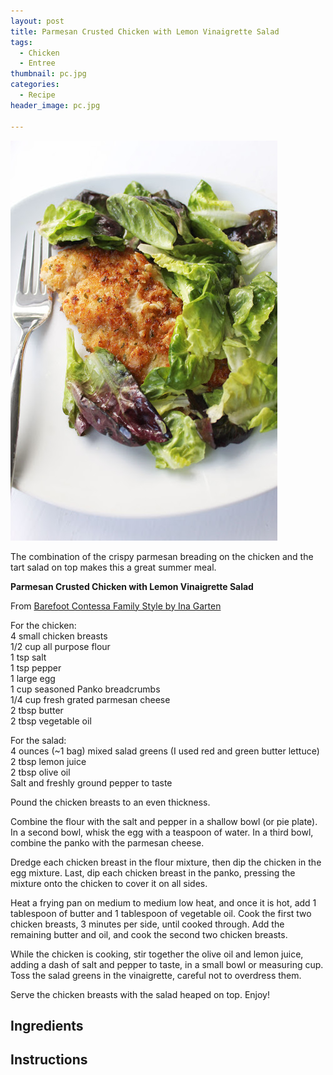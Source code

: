 ```yaml
---
layout: post
title: Parmesan Crusted Chicken with Lemon Vinaigrette Salad
tags:
  - Chicken
  - Entree
thumbnail: pc.jpg
categories:
  - Recipe
header_image: pc.jpg

---
```


![Image of Parmesan Crusted Chicken with Lemon Vinaigrette Salad.](/upload/pc.jpg)

The combination of the crispy parmesan breading on the chicken and the tart salad on top makes this a great summer meal.  
  
**Parmesan Crusted Chicken with Lemon Vinaigrette Salad**  
  
From [Barefoot Contessa Family Style by Ina Garten](http://barefootcontessa.com/recipes.aspx?RecipeID=371&S=0)  
  
For the chicken:  
4 small chicken breasts  
1/2 cup all purpose flour  
1 tsp salt  
1 tsp pepper  
1 large egg  
1 cup seasoned Panko breadcrumbs  
1/4 cup fresh grated parmesan cheese  
2 tbsp butter  
2 tbsp vegetable oil  
  
For the salad:  
4 ounces (~1 bag) mixed salad greens (I used red and green butter lettuce)  
2 tbsp lemon juice  
2 tbsp olive oil  
Salt and freshly ground pepper to taste  
  
  
Pound the chicken breasts to an even thickness.  
  
Combine the flour with the salt and pepper in a shallow bowl (or pie plate). In a second bowl, whisk the egg with a teaspoon of water. In a third bowl, combine the panko with the parmesan cheese.  
  
Dredge each chicken breast in the flour mixture, then dip the chicken in the egg mixture. Last, dip each chicken breast in the panko, pressing the mixture onto the chicken to cover it on all sides.  
  
Heat a frying pan on medium to medium low heat, and once it is hot, add 1 tablespoon of butter and 1 tablespoon of vegetable oil. Cook the first two chicken breasts, 3 minutes per side, until cooked through. Add the remaining butter and oil, and cook the second two chicken breasts.  
  
While the chicken is cooking, stir together the olive oil and lemon juice, adding a dash of salt and pepper to taste, in a small bowl or measuring cup. Toss the salad greens in the vinaigrette, careful not to overdress them.  
  
Serve the chicken breasts with the salad heaped on top. Enjoy!

## Ingredients



## Instructions







